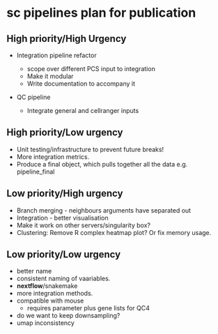 # sc pipelines plan for publication



## High priority/High Urgency

- Integration pipeline refactor
    - scope over different PCS input to integration
    - Make it modular
    - Write documentation to accompany it

- QC pipeline
    - Integrate general and cellranger  inputs

## High priority/Low urgency

- Unit testing/infrastructure to prevent future breaks!
- More integration metrics.
- Produce a final object, which pulls together all the data e.g. pipeline_final


## Low priority/High urgency

- Branch merging - neighbours arguments have separated out
- Integration - better visualisation
- Make it work on other servers/singularity box?
- Clustering: Remove R complex heatmap plot? Or fix memory usage.


## Low priority/Low urgency

- better name 
- consistent naming of vaariables.
- **nextflow**/snakemake
- more integration methods.
- compatible with mouse
    - requires parameter plus gene lists for QC4
- do we want to keep downsampling?
- umap inconsistency


